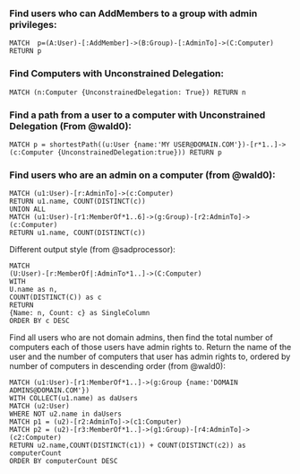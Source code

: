 ### Find users who can AddMembers to a group with admin privileges:
    MATCH  p=(A:User)-[:AddMember]->(B:Group)-[:AdminTo]->(C:Computer) RETURN p 

### Find Computers with Unconstrained Delegation:
    MATCH (n:Computer {UnconstrainedDelegation: True}) RETURN n

### Find a path from a user to a computer with Unconstrained Delegation (From @wald0):
    MATCH p = shortestPath((u:User {name:'MY USER@DOMAIN.COM'})-[r*1..]->(c:Computer {UnconstrainedDelegation:true})) RETURN p

### Find users who are an admin on a computer (from @wald0):
    MATCH (u1:User)-[r:AdminTo]->(c:Computer)
    RETURN u1.name, COUNT(DISTINCT(c))
    UNION ALL
    MATCH (u1:User)-[r1:MemberOf*1..6]->(g:Group)-[r2:AdminTo]->(c:Computer)
    RETURN u1.name, COUNT(DISTINCT(c))
    
Different output style (from @sadprocessor):

    MATCH 
    (U:User)-[r:MemberOf|:AdminTo*1..]->(C:Computer)
    WITH
    U.name as n,
    COUNT(DISTINCT(C)) as c 
    RETURN 
    {Name: n, Count: c} as SingleColumn
    ORDER BY c DESC

Find all users who are not domain admins, then find the total number of computers each of those users have admin rights to. Return the name of the user and the number of computers that user has admin rights to, ordered by number of computers in descending order (from @wald0):

    MATCH (u1:User)-[r1:MemberOf*1..]->(g:Group {name:'DOMAIN ADMINS@DOMAIN.COM'})
    WITH COLLECT(u1.name) as daUsers
    MATCH (u2:User)
    WHERE NOT u2.name in daUsers
    MATCH p1 = (u2)-[r2:AdminTo]->(c1:Computer)
    MATCH p2 = (u2)-[r3:MemberOf*1..]->(g1:Group)-[r4:AdminTo]->(c2:Computer)
    RETURN u2.name,COUNT(DISTINCT(c1)) + COUNT(DISTINCT(c2)) as computerCount
    ORDER BY computerCount DESC
